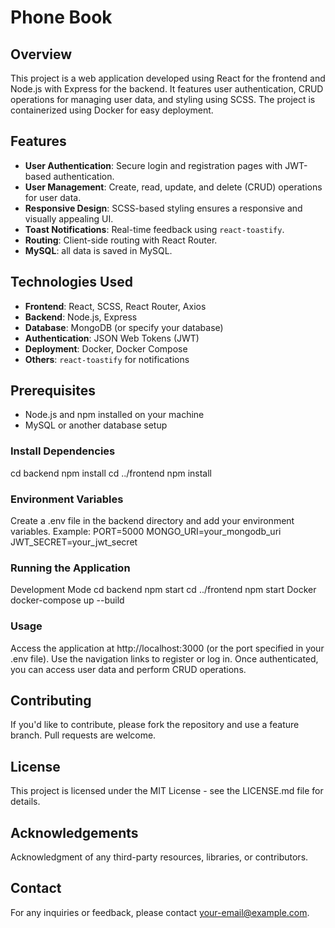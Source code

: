 # Phone Book

## Overview
This project is a web application developed using React for the frontend and Node.js with Express for the backend. It features user authentication, CRUD operations for managing user data, and styling using SCSS. The project is containerized using Docker for easy deployment.

## Features
- **User Authentication**: Secure login and registration pages with JWT-based authentication.
- **User Management**: Create, read, update, and delete (CRUD) operations for user data.
- **Responsive Design**: SCSS-based styling ensures a responsive and visually appealing UI.
- **Toast Notifications**: Real-time feedback using `react-toastify`.
- **Routing**: Client-side routing with React Router.
- **MySQL**: all data is saved in MySQL.

## Technologies Used
- **Frontend**: React, SCSS, React Router, Axios
- **Backend**: Node.js, Express
- **Database**: MongoDB (or specify your database)
- **Authentication**: JSON Web Tokens (JWT)
- **Deployment**: Docker, Docker Compose
- **Others**: `react-toastify` for notifications

## Prerequisites
- Node.js and npm installed on your machine
- MySQL or another database setup


### Install Dependencies
cd backend
npm install
cd ../frontend
npm install

### Environment Variables
Create a .env file in the backend directory and add your environment variables. Example:
PORT=5000
MONGO_URI=your_mongodb_uri
JWT_SECRET=your_jwt_secret

### Running the Application
Development Mode
cd backend
npm start
cd ../frontend
npm start
Docker
docker-compose up --build

### Usage
Access the application at http://localhost:3000 (or the port specified in your .env file). Use the navigation links to register or log in. Once authenticated, you can access user data and perform CRUD operations.

## Contributing
If you'd like to contribute, please fork the repository and use a feature branch. Pull requests are welcome.

## License
This project is licensed under the MIT License - see the LICENSE.md file for details.

## Acknowledgements
Acknowledgment of any third-party resources, libraries, or contributors.

## Contact
For any inquiries or feedback, please contact your-email@example.com.